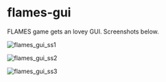# flames-gui
FLAMES game gets an lovey GUI. Screenshots below.



![flames_gui_ss1](https://user-images.githubusercontent.com/61022113/106862525-42dd1700-66ed-11eb-8f79-92ae91312d7d.png)

![flames_gui_ss2](https://user-images.githubusercontent.com/61022113/106862599-5a1c0480-66ed-11eb-85ce-1b6ee16fbc84.png)

![flames_gui_ss3](https://user-images.githubusercontent.com/61022113/106862669-715af200-66ed-11eb-96b6-91636ecf98bb.png)
